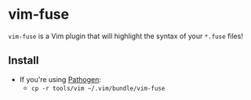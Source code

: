 # vim-fuse

`vim-fuse` is a Vim plugin that will highlight the syntax of your `*.fuse` files!

## Install
- If you're using [Pathogen](https://github.com/tpope/vim-pathogen):
    - `cp -r tools/vim ~/.vim/bundle/vim-fuse`
